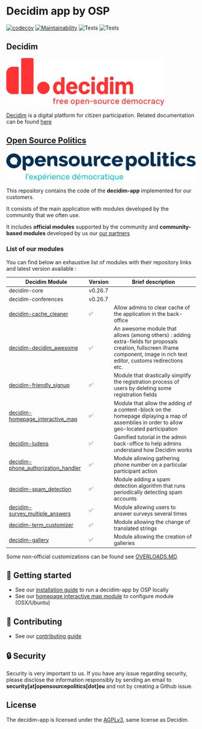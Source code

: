 # Decidim app by OSP
[![codecov](https://codecov.io/gh/OpenSourcePolitics/decidim-app/branch/master/graph/badge.svg?token=VDQ3ORQLN6)](https://codecov.io/gh/OpenSourcePolitics/decidim-app)
[![Maintainability](https://api.codeclimate.com/v1/badges/f5abcda931760d6ee65d/maintainability)](https://codeclimate.com/github/OpenSourcePolitics/decidim-app/maintainability)
![Tests](https://github.com/OpenSourcePolitics/decidim-app/actions/workflows/deploy_production.yml/badge.svg?branch=master)
![Tests](https://github.com/OpenSourcePolitics/decidim-app/actions/workflows/tests.yml/badge.svg?branch=master)

## Decidim
![](./docs/decidim-logo-claim.svg)

[Decidim](https://github.com/decidim/decidim) is a digital platform for citizen participation. Related documentation can be found [here](https://docs.decidim.org)

## [Open Source Politics](https://opensourcepolitics.eu/) 
![Open Source Politics](./docs/open-source-politics.svg)

This repository contains the code of the **decidim-app** implemented for our customers.

It consists of the main application with modules developed by the community that we often use.

It includes **official modules** supported by the community and **community-based modules** developed by us our [our partners](https://github.com/decidim-ice)

### List of our modules

You can find below an exhaustive list of modules with their repository links and latest version available :

| Decidim Module                      | Version | Brief description                                                                                                                                                           |
|-------------------------------------|---------|-----------------------------------------------------------------------------------------------------------------------------------------------------------------------------|
| decidim-core                        | v0.26.7 |
| decidim-conferences                 | v0.26.7 |
| [decidim-cache_cleaner](https://github.com/OpenSourcePolitics/decidim-module-cache_cleaner)               | ✅       | Allow admins to clear cache of the application in the back-office                                                                                                           |
| [decidim-decidim_awesome](https://github.com/decidim-ice/decidim-module-decidim_awesome)             | ✅       | An awesome module that allows (among others) : adding extra-fields for proposals creation, fullscreen iframe component, image in rich text editor, customs redirections etc. |
| [decidim-friendly_signup](https://github.com/OpenSourcePolitics/decidim-module-friendly_signup)             | ✅       | Module that drastically simplify the registration process of users by deleting some registration fields                                                                     |
| [decidim-homepage_interactive_map](https://github.com/OpenSourcePolitics/decidim-module-homepage_interactive_map)    | ✅       | Module that allow the adding of a content-block on the homepage diplaying a map of assemblies in order to allow geo-located participation                                   |
| [decidim-ludens](https://github.com/OpenSourcePolitics/decidim-ludens)                      | ✅       | Gamified tutorial in the admin back-office to help admins understand how Decidim works                                                                                      |
| [decidim-phone_authorization_handler](https://github.com/OpenSourcePolitics/decidim-module_phone_authorization_handler) | ✅       | Module allowing gathering phone number on a particular participant action                                                                                                   |
| [decidim-spam_detection](https://github.com/OpenSourcePolitics/decidim-spam_detection)              | ✅       | Module adding a spam detection algorithm that runs periodically detecting spam accounts                                                                                     |
| [decidim-survey_multiple_answers](https://github.com/alecslupu-pfa/decidim-module-survey_multiple_answers)              | ✅       | Module allowing users to answer surveys several times                                                                                                                       |
| [decidim-term_customizer](https://github.com/mainio/decidim-module-term_customizer)             | ✅       | Module allowing the change of translated strings                                                                                                                            |
| [decidim-gallery](https://github.com/alecslupu-pfa/decidim-module-gallery)| ✅       | Module allowing the creation of galleries                                                                                                                                   |


Some non-official customizations can be found see [OVERLOADS.MD](./OVERLOADS.md).

## 🚀 Getting started
- See our [installation guide](./docs/GETTING_STARTED.md) to run a decidim-app by OSP locally
- See our [homepage interactive map module](./docs/HOMEPAGE_INTERACTIVE_MAP.md) to configure module (OSX/Ubuntu)

## 👋 Contributing
- See our [contributing guide](./docs/CONTRIBUTING.md)

## 🔒 Security
Security is very important to us. If you have any issue regarding security, please disclose the information responsibly by sending an email to **security[at]opensourcepolitics[dot]eu** and not by creating a Github issue. 

## License
The decidim-app is licensed under the [AGPLv3](./LICENSE-AGPLV3.txt), same license as Decidim.
